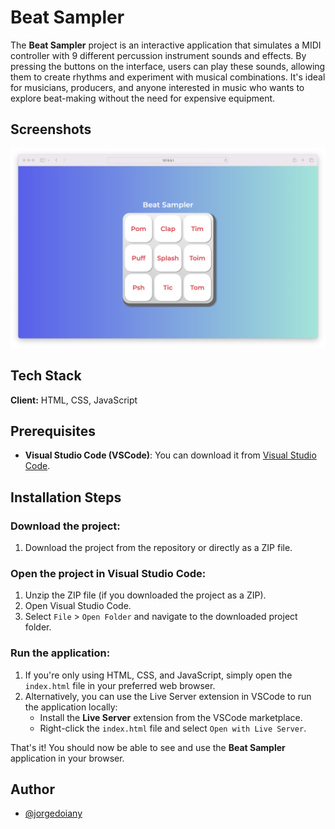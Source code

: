 # Beat Sampler

The **Beat Sampler** project is an interactive application that simulates a MIDI controller with 9 different percussion instrument sounds and effects. By pressing the buttons on the interface, users can play these sounds, allowing them to create rhythms and experiment with musical combinations. It's ideal for musicians, producers, and anyone interested in music who wants to explore beat-making without the need for expensive equipment.

## Screenshots

![App Screenshot](./images/beat-img.png)

## Tech Stack

**Client:** HTML, CSS, JavaScript

## Prerequisites

- **Visual Studio Code (VSCode)**: You can download it from [Visual Studio Code](https://code.visualstudio.com/).

## Installation Steps

### Download the project:

1. Download the project from the repository or directly as a ZIP file.

### Open the project in Visual Studio Code:

1. Unzip the ZIP file (if you downloaded the project as a ZIP).
2. Open Visual Studio Code.
3. Select `File` > `Open Folder` and navigate to the downloaded project folder.

### Run the application:

1. If you're only using HTML, CSS, and JavaScript, simply open the `index.html` file in your preferred web browser.
2. Alternatively, you can use the Live Server extension in VSCode to run the application locally:
   - Install the **Live Server** extension from the VSCode marketplace.
   - Right-click the `index.html` file and select `Open with Live Server`.

That's it! You should now be able to see and use the **Beat Sampler** application in your browser.

## Author

- [@jorgedoiany](https://github.com/jorgedoiany)
